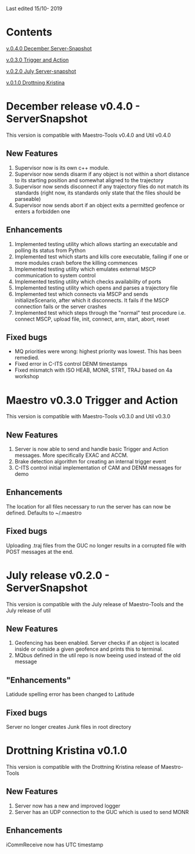 Last edited 15/10- 2019

Contents
==============================
[v.0.4.0 December Server-Snapshot](#December-release-v040---serversnapshot)

[v.0.3.0 Trigger and Action](#maestro-v030-trigger-and-action)

[v.0.2.0 July Server-snapshot](#july-release-v020---serversnapshot)

[v.0.1.0 Drottning Kristina](drottning-kristina-v010)

December release v0.4.0 - ServerSnapshot  
==============================

This version is compatible with Maestro-Tools v0.4.0 and Util v0.4.0

New Features
-------

1. Supervisor now is its own c++ module.
2. Supervisor now sends disarm if any object is not within a short distance to its starting position and somewhat aligned to the trajectory
3. Supervisor now sends disconnect if any trajectory files do not match its standards (right now, its standards only state that the files should be parseable)
4. Supervisor now sends abort if an object exits a permitted geofence or enters a forbidden one

Enhancements 
-------
1. Implemented testing utility which allows starting an executable and polling its status from Python
2. Implemented test which starts and kills core executable, failing if one or more modules crash before the killing commences
3. Implemented testing utility which emulates external MSCP communication to system control
4. Implemented testing utility which checks availability of ports
5. Implemented testing utility which opens and parses a trajectory file
6. Implemented test which connects via MSCP and sends initializeScenario, after which it disconnects. It fails if the MSCP connection fails or the server crashes
7. Implemented test which steps through the "normal" test procedure i.e. connect MSCP, upload file, init, connect, arm, start, abort, reset


Fixed bugs
-------
- MQ priorities were wrong: highest priority was lowest. This has been remedied.
- Fixed error in C-ITS control DENM timestamps
- Fixed mismatch with ISO HEAB, MONR, STRT, TRAJ based on 4a workshop

Maestro v0.3.0 Trigger and Action
==============================

This version is compatible with Maestro-Tools v0.3.0 and Util v0.3.0

New Features
-------

1. Server is now able to send and handle basic Trigger and Action messages. More specifically EXAC and ACCM.
2. Brake detection algorithm for creating an internal trigger event
3. C-ITS control initial implementation of CAM and DENM messages for demo


Enhancements 
-------
The location for all files necessary to run the server has can now be defined. Defaults to ~/.maestro


Fixed bugs
-------
Uploading .traj files from the GUC no longer results in a corrupted file with POST messages at the end.  


July release v0.2.0 - ServerSnapshot  
==============================

This version is compatible with the July release of Maestro-Tools and the July release of util 

New Features
-------

1. Geofencing has been enabled. Server checks if an object is located inside or outside a given geofence and prints this to terminal.
2. MQbus defined in the util repo is now beeing used instead of the old message


"Enhancements" 
-------
Latidude spelling error has been changed to Latitude


Fixed bugs
-------
Server no longer creates Junk files in root directory

Drottning Kristina v0.1.0 
==============================

This version is compatible with the Drottning Kristina release of Maestro-Tools 

New Features
-------

1. Server now has a new and improved logger
2. Server has an UDP connection to the GUC which is used to send MONR

Enhancements 
-------
iCommReceive now has UTC timestamp


